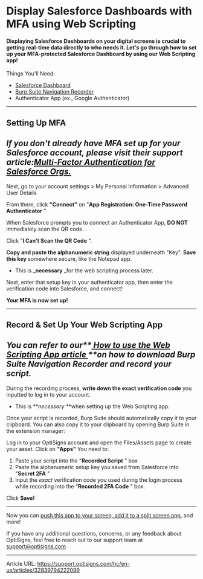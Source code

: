# Display Salesforce Dashboards with MFA using Web Scripting

#### Displaying Salesforce Dashboards on your digital screens is crucial to getting real-time data directly to who needs it. Let's go through how to set up your MFA-protected Salesforce Dashboard by using our Web Scripting app!

Things You'll Need:

  * [Salesforce Dashboard](https://www.salesforce.com/)
  * [Burp Suite Navigation Recorder](https://chromewebstore.google.com/detail/burp-suite-navigation-rec/anpapjclbjicacakeoggghfldppbkepg)
  * Authenticator App (ex., Google Authenticator)



* * *

## Setting Up MFA

_If you don't already have MFA set up for your Salesforce account, please visit their support article:**[Multi-Factor Authentication for Salesforce Orgs.](https://help.salesforce.com/s/articleView?id=sf.security_overview_2fa.htm&type=5)**_  
---  
  
Next, go to your account settings > My Personal Information > Advanced User Details

From there, click **"Connect"** on "**App Registration: One-Time Password Authenticator** "



When Salesforce prompts you to connect an Authenticator App, **DO NOT** immediately scan the QR code.

Click "**I Can't Scan the QR Code** ".



**Copy and paste the alphanumeric string** displayed underneath "Key". **Save this key** somewhere secure, like the Notepad app. 

  * This is _**necessary** _for the web scripting process later. 



Next, enter that setup key in your authenticator app, then enter the verification code into Salesforce, and connect!



**Your MFA is now set up!**

* * *

## Record & Set Up Your Web Scripting App

_You can refer to our**[ How to use the Web Scripting App article ](https://support.optisigns.com/hc/en-us/articles/1500012522362)**on how to download Burp Suite Navigation Recorder and record your script._  
---  
  
During the recording process, **write down the exact verification code** you inputted to log in to your account.

  * This is **_necessary_ **when setting up the Web Scripting app. 



Once your script is recorded, Burp Suite should automatically copy it to your clipboard. You can also copy it to your clipboard by opening Burp Suite in the extension manager:



Log in to your OptiSigns account and open the Files/Assets page to create your asset. Click on **"Apps"** You need to:

  1. Paste your script into the "**Recorded Script** " box
  2. Paste the alphanumeric setup key you saved from Salesforce into "**Secret 2FA** "
  3. Input the _exact_ verification code you used during the login process while recording into the "**Recorded 2FA Code** " box.





Click **Save!**

* * *

Now you can [push this app to your screen, ](https://support.optisigns.com/hc/en-us/articles/18988049363859)[add it to a split screen app](https://support.optisigns.com/hc/en-us/articles/360026559573), and more!



If you have any additional questions, concerns, or any feedback about OptiSigns, feel free to reach out to our support team at support@optisigns.com

---
Article URL: https://support.optisigns.com/hc/en-us/articles/32839794222099
